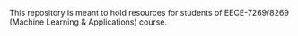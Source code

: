 This repository is meant to hold resources for students of EECE-7269/8269 (Machine Learning & Applications) course.
